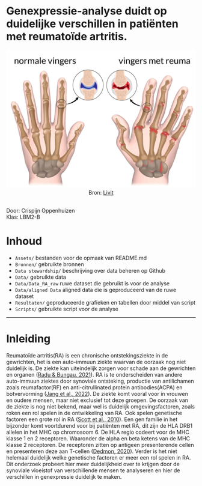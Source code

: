 # Genexpressie-analyse duidt op duidelijke verschillen in patiënten met reumatoïde artritis.
<p align=center>
  <img src="Assets/ReumaTitelPlaatje.jpg" width=700px>
  <br>
  Bron: <a href="https://livit.nl/hulp-bij/hand/reuma-in-de-handen/">Livit</a>
</p>
<br>
Door: Crispijn Oppenhuizen<br>
Klas: LBM2-B

# Inhoud
- `Assets/` bestanden voor de opmaak van README.md
- `Bronnen/` gebruikte bronnen
- `Data stewardship/` beschrijving over data beheren op Github
- `Data/` gebruikte data
- `Data/Data_RA_raw` ruwe dataset die gebruikt is voor de analyse
- `Data/aligned Data` aligned data die is geproduceerd van de ruwe dataset
- `Resultaten/` geproduceerde grafieken en tabellen door middel van script
- `Scripts/` gebruikte script voor de analyse

---

# Inleiding
Reumatoïde artritis(RA) is een chronische ontstekingsziekte in de gewrichten, het is een auto-immuun ziekte waarvan de oorzaak nog niet duidelijk is. De ziekte kan uiteindelijk zorgen voor schade aan de gewrichten en organen ([Radu & Bungau, 2021](Bronnen/RaduBungau2021.pdf)). RA is te onderscheiden van andere auto-immuun ziektes door synoviale ontsteking, productie van antilichamen zoals reumafactor(RF) en anti-citrullinated protein antibodies(ACPA) en botvervorming ([Jang et al., 2022](Bronnen/Jang2022.pdf)). De ziekte komt vooral voor in vrouwen en oudere mensen, maar niet exclusief tot deze groepen. De oorzaak van de ziekte is nog niet bekend, maar wel is duidelijk omgevingsfactoren, zoals roken een rol spelen in de ontwikkeling van RA. Ook spelen genetische factoren een grote rol in RA ([Scott et al., 2010](Bronnen/Scott2010.pdf)). Een gen familie in het bijzonder komt voortdurend voor bij patiënten met RA, dit zijn de HLA DRB1 allelen in het MHC op chromosoom 6. De HLA regio codeert voor de MHC klasse 1 en 2 receptoren. Waaronder de alpha en beta ketens van de MHC klasse 2 receptoren. De receptoren zitten op antigeen presenterende cellen en presenteren deze aan T-cellen ([Dedmon, 2020](Dedmon2020.pdf)). Verder is het niet helemaal duidelijk welke genetische factoren er meer een rol spelen in RA. Dit onderzoek probeert hier meer duidelijkheid over te krijgen door de synoviale vloeistof van verschillende mensen te analyseren en hier de verschillen in genexpressie duidelijk te maken.  
